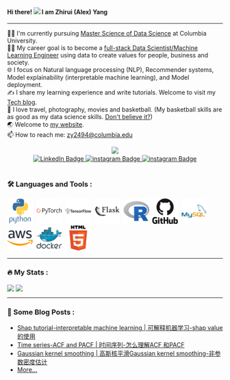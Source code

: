 <h4>
  Hi there!
  <img src="https://media.giphy.com/media/hvRJCLFzcasrR4ia7z/giphy.gif" width="50"/>
  I am Zhirui (Alex) Yang
</h4>

---

:man_student: I'm currently pursuing [Master Science of Data Science](https://datascience.columbia.edu/education/programs/m-s-in-data-science/) at Columbia University. \
:man_technologist: My career goal is to become a [full-stack Data Scientist/Machine Learning Engineer](https://towardsdatascience.com/full-stack-data-scientist-a-jack-of-all-trades-6490e007298) using data to create values for people, business and society. \
:globe_with_meridians: I focus on Natural language processing (NLP), Recommender systems, Model explainability (interpretable machine learning), and Model deployment. \
:writing_hand: I share my learning experience and write tutorials. Welcome to visit my [Tech blog](https://blog.csdn.net/qq_41103204). \
:basketball: I love travel, photography, movies and basketball. (My basketball skills are as good as my data science skills. [Don't believe it?](https://www.instagram.com/alex_yang97/)) \
:earth_asia: Welcome to [my website](https://alex2yang97.github.io/). \
:mailbox: How to reach me: zy2494@columbia.edu



<div id="header" align="center">
  <img src="https://media.giphy.com/media/gjrYDwbjnK8x36xZIO/giphy.gif" width="300"/>
</div>
<div id="badges" align="center">
  <a href="https://www.linkedin.com/in/zhiruiyang/">
    <img src="https://img.shields.io/badge/LinkedIn-blue?style=for-the-badge&logo=linkedin&logoColor=white" alt="LinkedIn Badge"/>
  </a>
  <a href="https://blog.csdn.net/qq_41103204">
    <img src="https://img.shields.io/badge/-Tech%20Blog-brightgreen?style=for-the-badge&logo=rss&logoColor=white" alt="instagram Badge"/>
  </a>
  <a href="https://www.instagram.com/alex_yang97/">
    <img src="https://img.shields.io/badge/Instagram-E4405F?style=for-the-badge&logo=instagram&logoColor=white" alt="instagram Badge"/>
  </a>
</div>
<div id="profile-views" align="center">
  <img src="https://komarev.com/ghpvc/?username=Alex2Yang97&style=flat-square&color=blue" alt=""/>
</div>


### :hammer_and_wrench: Languages and Tools :

<div>
  <img src="https://github.com/devicons/devicon/blob/master/icons/python/python-original-wordmark.svg" title="python" alt="python" width="60" height="60"/>&nbsp;
  <img src="https://github.com/devicons/devicon/blob/master/icons/pytorch/pytorch-original-wordmark.svg" title="pytorch" alt="pytorch" width="60" height="60"/>&nbsp;
  <img src="https://github.com/devicons/devicon/blob/master/icons/tensorflow/tensorflow-line-wordmark.svg" title="tensorflow" alt="tensorflow" width="60" height="60"/>&nbsp;
  <img src="https://github.com/devicons/devicon/blob/master/icons/flask/flask-original-wordmark.svg" title="flask" alt="flask" width="60" height="60"/>&nbsp;
  <img src="https://github.com/devicons/devicon/blob/master/icons/r/r-original.svg" title="r" alt="r" width="60" height="60"/>&nbsp;
  <img src="https://github.com/devicons/devicon/blob/master/icons/github/github-original-wordmark.svg" title="github" alt="github" width="60" height="60"/>&nbsp;
  <img src="https://github.com/devicons/devicon/blob/master/icons/mysql/mysql-original-wordmark.svg" title="mysql" alt="mysql" width="60" height="60"/>&nbsp;
  <img src="https://github.com/devicons/devicon/blob/master/icons/amazonwebservices/amazonwebservices-original-wordmark.svg" title="aws" alt="aws" width="60" height="60"/>&nbsp;
  <img src="https://github.com/devicons/devicon/blob/master/icons/docker/docker-original-wordmark.svg" title="docker" alt="docker" width="60" height="60"/>&nbsp;
  <img src="https://github.com/devicons/devicon/blob/master/icons/html5/html5-original-wordmark.svg" title="html" alt="html" width="60" height="60"/>&nbsp;
</div>

---

### :fire: My Stats :

<div id="github-stat" align="left">
  <a>
    <img height="180" align="center" src="https://github-readme-stats.vercel.app/api?username=Alex2Yang97&count_private=true&show_icons=true&theme=radical" />
  </a>
  <a>
    <img height="180"  align="center" src="https://github-readme-stats.vercel.app/api/top-langs/?username=Alex2Yang97&layout=compact&theme=radical" />
  </a>
  
</div>  

---



### :luggage: Some Blog Posts :

- [Shap tutorial-interpretable machine learning | 可解释机器学习-shap value的使用](https://blog.csdn.net/qq_41103204/article/details/104896630)
- [Time series-ACF and PACF | 时间序列-怎么理解ACF 和PACF](https://blog.csdn.net/qq_41103204/article/details/105810742)
- [Gaussian kernel smoothing | 高斯核平滑Gaussian kernel smoothing-非参数密度估计](https://blog.csdn.net/qq_41103204/article/details/104755527)
- [More...](https://blog.csdn.net/qq_41103204)

